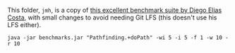 This folder, `jmh`, is a copy of [this excellent benchmark suite by Diego Elias Costa](https://github.com/DiegoEliasCosta/CollectionsBench),
with small changes to avoid needing Git LFS (this doesn't use his LFS either).


`java -jar benchmarks.jar "Pathfinding.+doPath" -wi 5 -i 5 -f 1 -w 10 -r 10`